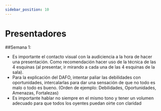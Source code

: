 ```yaml
---
sidebar_position: 10
---
```


# Presentadores
##Semana 1:
- Es importante el contacto visual con la audiciencia a la hora de hacer una presentación. Como recomendación hacer uso de la técnica de las 4 esquinas (al presentar, ir mirando a cada una de las 4 esquinas de la sala).
- Para la explicación del DAFO, intentar paliar las debilidades con oportunidades, intercalarlas para dar una sensación de que no todo es malo o todo es bueno. (Orden de ejemplo: Debilidades, Oportunidades, Amenazas, Fortalezas)
- Es importante hablar no siempre en el mismo tono y tener un volumen adecuado para que todos los oyentes puedan oirte con claridad
